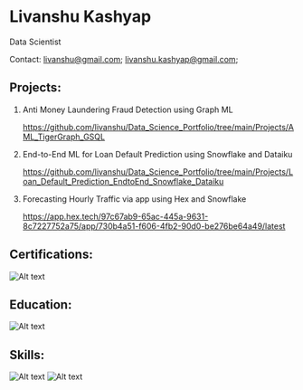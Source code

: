 # Livanshu Kashyap
Data Scientist

Contact: livanshu@gmail.com; livanshu.kashyap@gmail.com; 

## Projects:
1. Anti Money Laundering Fraud Detection using Graph ML

   https://github.com/livanshu/Data_Science_Portfolio/tree/main/Projects/AML_TigerGraph_GSQL

2. End-to-End ML for Loan Default Prediction using Snowflake and Dataiku

   https://github.com/livanshu/Data_Science_Portfolio/tree/main/Projects/Loan_Default_Prediction_EndtoEnd_Snowflake_Dataiku

3. Forecasting Hourly Traffic via app using Hex and Snowflake

   https://app.hex.tech/97c67ab9-65ac-445a-9631-8c7227752a75/app/730b4a51-f606-4fb2-90d0-be276be64a49/latest


## Certifications:
![Alt text](https://github.com/livanshu/Data_Science_Portfolio/blob/main/My%20Cheat%20Sheets/Portfolio%20Images/111.png)

## Education:
![Alt text](https://github.com/livanshu/Data_Science_Portfolio/blob/main/My%20Cheat%20Sheets/Portfolio%20Images/113.png)

## Skills:
![Alt text](https://github.com/livanshu/Data_Science_Portfolio/blob/main/My%20Cheat%20Sheets/Portfolio%20Images/114.png)
![Alt text](https://github.com/livanshu/Data_Science_Portfolio/blob/main/My%20Cheat%20Sheets/Portfolio%20Images/112.png)

